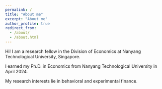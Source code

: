 ```yaml
---
permalink: /
title: "About me"
excerpt: "About me"
author_profile: true
redirect_from: 
  - /about/
  - /about.html
---
```


Hi! I am a research fellow in the Division of Economics at Nanyang Technological University, Singapore. 

I earned my Ph.D. in Economics from Nanyang Technological University in April 2024.

My research interests lie in behavioral and experimental finance.

